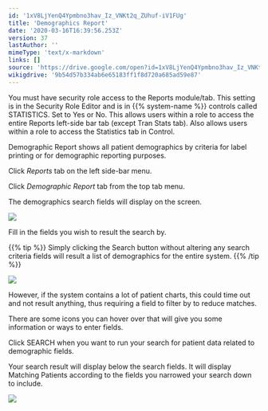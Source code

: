 ```yaml
---
id: '1xV8LjYenQ4Ypmbno3hav_Iz_VNKt2q_ZUhuf-iV1FUg'
title: 'Demographics Report'
date: '2020-03-16T16:39:56.253Z'
version: 37
lastAuthor: ''
mimeType: 'text/x-markdown'
links: []
source: 'https://drive.google.com/open?id=1xV8LjYenQ4Ypmbno3hav_Iz_VNKt2q_ZUhuf-iV1FUg'
wikigdrive: '9b54d57b334ab6e65183ff1f8d720a685ad59e87'
---
```

You must have security role access to the Reports module/tab. This setting is in the Security Role Editor and is in {{% system-name %}} controls called STATISTICS. Set to Yes or No. This allows users within a role to access the entire Reports left-side bar tab (except Tran Stats tab). Also allows users within a role to access the Statistics tab in Control.

Demographic Report shows all patient demographics by criteria for label printing or for demographic reporting purposes.

Click *Reports* tab on the left side-bar menu.

Click *Demographic Report* tab from the top tab menu.

The demographics search fields will display on the screen.

![](../demographics-report.assets/dcb0a391c643f6b7f83593cfcf745393.png)

Fill in the fields you wish to result the search by.

{{% tip %}}
Simply clicking the Search button without altering any search criteria fields will result a list of demographics for the entire system.
{{% /tip %}}

![](../demographics-report.assets/d2212fa87261c8a3a13f037f867c86c9.png)

However, if the system contains a lot of patient charts, this could time out and not result anything, thus requiring a field to filter by to reduce matches.

There are some icons you can hover over that will give you some information or ways to enter fields.

Click SEARCH when you want to run your search for patient data related to demographic fields.

Your search result will display below the search fields. It will display Matching Patients according to the fields you narrowed your search down to include.

![](../demographics-report.assets/0aa5544f0dd8876a8c18a846e8b46c32.png)
